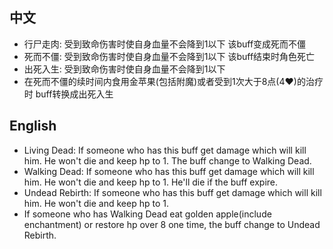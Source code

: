 ## 中文
- 行尸走肉: 受到致命伤害时使自身血量不会降到1以下 该buff变成死而不僵
- 死而不僵: 受到致命伤害时使自身血量不会降到1以下 该buff结束时角色死亡
- 出死入生: 受到致命伤害时使自身血量不会降到1以下
- 在死而不僵的续时间内食用金苹果(包括附魔)或者受到1次大于8点(4❤)的治疗时 buff转换成出死入生
## English
- Living Dead: If someone who has this buff get damage which will kill him. He won't die and keep hp to 1. The buff change to Walking Dead.
- Walking Dead: If someone who has this buff get damage which will kill him. He won't die and keep hp to 1. He'll die if the buff expire.
- Undead Rebirth: If someone who has this buff get damage which will kill him. He won't die and keep hp to 1.
- If someone who has Walking Dead eat golden apple(include enchantment) or restore hp over 8 one time, the buff change to Undead Rebirth.
